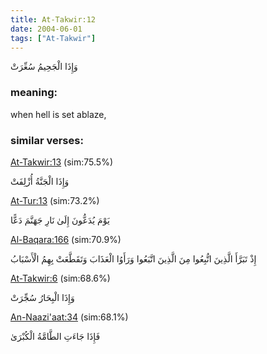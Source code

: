 ```yaml
---
title: At-Takwir:12
date: 2004-06-01
tags: ["At-Takwir"]
---
```

وَإِذَا الْجَحِيمُ سُعِّرَتْ
### meaning: 
when hell is set ablaze,
### similar verses: 

[At-Takwir:13](/81/13) (sim:75.5%)

وَإِذَا الْجَنَّةُ أُزْلِفَتْ

[At-Tur:13](/52/13) (sim:73.2%)

يَوْمَ يُدَعُّونَ إِلَىٰ نَارِ جَهَنَّمَ دَعًّا

[Al-Baqara:166](/2/166) (sim:70.9%)

إِذْ تَبَرَّأَ الَّذِينَ اتُّبِعُوا مِنَ الَّذِينَ اتَّبَعُوا وَرَأَوُا الْعَذَابَ وَتَقَطَّعَتْ بِهِمُ الْأَسْبَابُ

[At-Takwir:6](/81/6) (sim:68.6%)

وَإِذَا الْبِحَارُ سُجِّرَتْ

[An-Naazi'aat:34](/79/34) (sim:68.1%)

فَإِذَا جَاءَتِ الطَّامَّةُ الْكُبْرَىٰ
